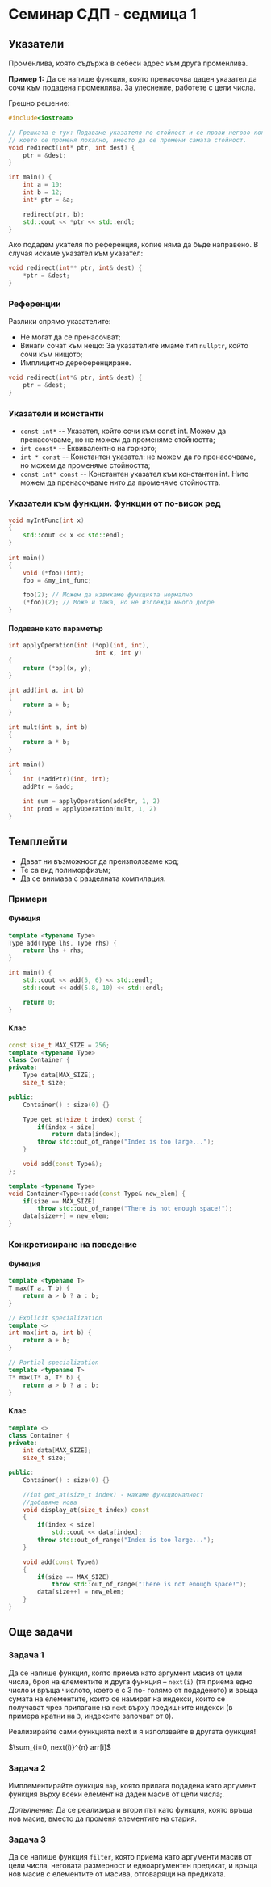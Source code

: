 # Семинар СДП - седмица 1

## Указатели

Променлива, която съдържа в себеси адрес към друга променлива.

**Пример 1:** Да се напише функция, която пренасочва даден указател да сочи към подадена променлива. За улеснение, работете с цели числа.

Грешно решение:

```c++
#include<iostream>

// Грешката е тук: Подаваме указателя по стойност и се прави негово копие,
// което се променя локално, вместо да се промени самата стойност.
void redirect(int* ptr, int dest) {
    ptr = &dest;
}

int main() {
    int a = 10;
    int b = 12;
    int* ptr = &a;

    redirect(ptr, b);
    std::cout << *ptr << std::endl;
}
```

Ако подадем укателя по референция, копие няма да бъде направено. В случая искаме указател към указател:

```c++
void redirect(int** ptr, int& dest) {
    *ptr = &dest;
}
```

### Референции

Разлики спрямо указателите:

- Не могат да се пренасочват;
- Винаги сочат към нещо: За указателите имаме тип `nullptr`, който сочи към нищото;
- Имплицитно дереференциране.

```c++
void redirect(int*& ptr, int& dest) {
    ptr = &dest;
}
```

### Указатели и константи

- `const int*` -- Указател, който сочи към const int. Можем да пренасочваме, но не можем да променяме стойността; 
- `int const*` -- Еквивалентно на горното;
- `int * const` -- Константен указател: не можем да го пренасочваме, но можем да променяме стойността;
- `const int* const` -- Константен указател към константен int. Нито можем да пренасочваме нито да променяме стойността.

### Указатели към функции. Функции от по-висок ред

```c++
void myIntFunc(int x)
{
    std::cout << x << std::endl;
}
 
int main()
{
    void (*foo)(int);
    foo = &my_int_func;

    foo(2); // Можем да извикаме функцията нормално
    (*foo)(2); // Може и така, но не изглежда много добре
}
```

#### Подаване като параметър

```c++
int applyOperation(int (*op)(int, int),
                        int x, int y)
{
    return (*op)(x, y);
}

int add(int a, int b)
{
    return a + b;
}

int mult(int a, int b)
{
    return a * b;
}

int main()
{
    int (*addPtr)(int, int);
    addPtr = &add;

    int sum = applyOperation(addPtr, 1, 2) 
    int prod = applyOperation(mult, 1, 2)
}
```

## Темплейти

- Дават ни възможност да преизползваме код;
- Те са вид полиморфизъм;
- Да се внимава с разделната компилация.

### Примери

#### Функция

```cpp
template <typename Type>
Type add(Type lhs, Type rhs) {
    return lhs + rhs;
}

int main() {
    std::cout << add(5, 6) << std::endl;
    std::cout << add(5.8, 10) << std::endl;

    return 0;
}
```

#### Клас

```cpp
const size_t MAX_SIZE = 256;
template <typename Type>
class Container {
private:
    Type data[MAX_SIZE];
    size_t size;

public:
    Container() : size(0) {}

    Type get_at(size_t index) const {
        if(index < size)
            return data[index];
        throw std::out_of_range("Index is too large...");
    }

    void add(const Type&);
};

template <typename Type>
void Container<Type>::add(const Type& new_elem) {
    if(size == MAX_SIZE)
        throw std::out_of_range("There is not enough space!");
    data[size++] = new_elem;
}
```

### Конкретизиране на поведение

#### Функция

```cpp
template <typename T>
T max(T a, T b) {
    return a > b ? a : b;
}

// Explicit specialization
template <>
int max(int a, int b) {
    return a + b;
}

// Partial specialization
template <typename T>
T* max(T* a, T* b) {
    return a > b ? a : b;
}
```

#### Клас

```cpp
template <>
class Container {
private:
    int data[MAX_SIZE];
    size_t size;

public:
    Container() : size(0) {}

    //int get_at(size_t index) - махаме функционалност
    //добавяме нова
    void display_at(size_t index) const
    {
        if(index < size)
            std::cout << data[index];
        throw std::out_of_range("Index is too large...");
    }

    void add(const Type&)
    {
        if(size == MAX_SIZE)
            throw std::out_of_range("There is not enough space!");
        data[size++] = new_elem;
    }
}
```

## Още задачи

### Задача 1

Да се напише функция, която приема като аргумент масив от цели числа, броя на
елементите и друга функция – `next(i)` (тя приема едно число и връща числото, което е с 3 по-
голямо от подаденото) и връща сумата на елементите, които се намират на индекси, които се получават чрез прилагане на `next` върху предишните индекси (в примера кратни
на `3`, индексите започват от `0`).

Реализирайте сами функцията next и я използвайте в другата функция!

$\sum_{i=0, next(i)}^{n} arr[i]$

### Задача 2

Имплементирайте функция `map`, която прилага подадена като аргумент функция върху всеки елемент на даден масив от цели числа;.

*Допълнение:*
Да се реализира и втори път като функция, която връща нов масив, вместо да променя елементите на стария.

### Задача 3

Да се напише функция `filter`, която приема като аргументи масив от цели числа, неговата
размерност и едноаргументен предикат, и връща нов масив с елементите от масива, отговарящи на предиката.
